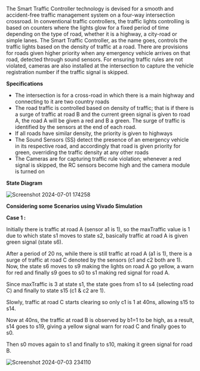 The Smart Traffic Controller technology is devised for a smooth and accident-free traffic management system on a four-way intersection crossroad. In conventional traffic controllers, the traffic lights
controlling is based on counters where the lights glow for a fixed period of time depending on the type of road, whether it is a highway, a city-road or simple lanes. The Smart Traffic Controller, as the name goes,
controls the traffic lights based on the density of traffic at a road. There are provisions for roads given higher priority when any emergency vehicle arrives on that road, detected through sound sensors. For ensuring
traffic rules are not violated, cameras are also installed at the intersection to capture the vehicle registration number if the traffic signal is skipped. 

**Specifications** 

- The intersection is for a cross-road in which there is a main highway and connecting to it are two country roads
- The road traffic is controlled based on density of traffic; that is if there is a surge of traffic at road B and the current green signal is given to road A, the road A will be given a red and B a green. The surge
of traffic is identified by the sensors at the end of each road.
- If all roads have similar density, the priority is given to highways
- The Sound Sensors (SS) detect the presence of an emergency vehicle in its respective road, and accordingly that road is given priority for green, overriding the traffic density at any other roads
- The Cameras are for capturing traffic rule violation; whenever a red signal is skipped, the RC sensors become high and the camera module is turned on

**State Diagram**

![Screenshot 2024-07-01 174258](https://github.com/Prats15git-Digital/Smart_Traffic_Controller/assets/173728218/06554d54-c90e-4b39-82ef-d3ac18c5b027)


**Considering some Scenarios using Vivado Simulation**

**Case 1 :**

Initially there is traffic at road A (sensor a1 is 1), so the maxTraffic value is 1 due to which state s1 moves to state s2, basically traffic at road A is given green signal (state s6). <br>

After a period of 20 ns, while there is still traffic at road A (a1 is 1), there is a surge of traffic at road C denoted by the sensors (c1 and c2 both are 1). Now, the state s6 moves to s9 making the lights on road A
go yellow, a warn for red and finally s9 goes to s0 to s1 making red signal for road A. <br>

Since maxTraffic is 3 at state s1, the state goes from s1 to s4 (selecting road C) and finally to state s15 (c1 & c2 are 1). <br>

Slowly, traffic at road C starts clearing so only c1 is 1 at 40ns, allowing s15 to s14. <br>

Now at 40ns, the traffic at road B is observed by b1=1 to be high, as a result, s14 goes to s19, giving a yellow signal warn for road C and finally goes to s0. <br>

Then s0 moves again to s1 and finally to s10, making it green signal for road B.


![Screenshot 2024-07-03 234110](https://github.com/Prats15git-Digital/Smart_Traffic_Controller/assets/173728218/1fb42faf-7aa3-4e55-bf19-bb743a77449d)

